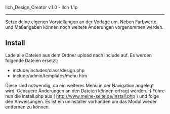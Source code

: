 Ilch_Design_Creator v.1.0 - Ilch 1.1p
_____________________________________

Setze deine eigenen Vorstellungen an der Vorlage um.
Neben Farbwerte und Maßangaben können noch weitere Änderungen vorgenommen werden.

Install
--------

Lade alle Dateien aus dem Ordner upload nach include auf.
Es werden folgende Dateien ersetzt:

- include/includes/class/design.php
- include/admin/templates/menu.htm

Diese sind notwendig, da ein weiteres Menü in der Navigation angelegt wird.
Genauere Änderungen an den Dateien können erfragt werden. :)
Führe nun die install.php aus ( http://www.meine-seite.de/install.php ) und folge den Anweisungen.
Es ist ein uninstaller vorhanden um das Modul wieder entfernen zu können.


